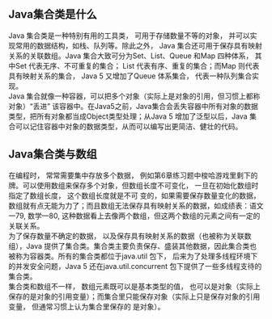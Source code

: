 ## Java集合类是什么
Java 集合类是一种特别有用的工具类， 可用于存储数量不等的对象， 并可以实现常用的数据结构，如栈、队列等。除此之外， Java 集合还可用于保存具有映射关系的关联数组。Java 集合大致可分为Set、List、Queue 和Map 四种体系， 其中Set 代表无序、不可重复的集合； List 代表有序、重复的集合；而Map 则代表具有映射关系的集合， Java 5 又增加了Queue 体系集合， 代表一种队列集合实现。  
Java 集合就像一种容器，可以把多个对象（实际上是对象的引用，但习惯上都称对象）“丢进” 该容器中。在Java5之前，Java集合会丢失容器中所有对象的数据类型，把所有对象都当成Object类型处理；从Java 5 增加了泛型以后，Java 集合可以记住容器中对象的数据类型，从而可以编写出更简洁、健壮的代码。

## Java集合类与数组
在编程时， 常常需要集中存放多个数据， 例如第6章练习题中梭哈游戏里剩下的牌。可以使用数组来保存多个对象，但数组长度不可变化， 一旦在初始化数组时指定了数组长度， 这个数组长度就是不可
变的，如果需要保存数量变化的数据，数组就有点无能为力了；而且数组无法保存具有映射关系的数据，如成绩表：语文一79, 数学—80, 这种数据看上去像两个数组，但这两个数组的元素之间有一定的关联关系。  
为了保存数量不确定的数据， 以及保存具有映射关系的数据（也被称为关联数组），Java 提供了集合类。集合类主要负责保存、盛装其他数据，因此集合类也被称为容器类。所有的集合类都位于java.util
包下， 后来为了处理多线程环境下的并发安全问题，Java 5 还在java.util.concurrent 包下提供了一些多线程支待的集合类。  
集合类和数组不一样， 数组元素既可以是基本类型的值， 也可以是对象（实际上保存的是对象的引用变量）；而集合里只能保存对象（实际上只是保存对象的引用变量， 但通常习惯上认为集合里保存的
是对象）。

